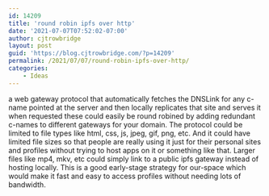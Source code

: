 ```yaml
---
id: 14209
title: 'round robin ipfs over http'
date: '2021-07-07T07:52:02-07:00'
author: cjtrowbridge
layout: post
guid: 'https://blog.cjtrowbridge.com/?p=14209'
permalink: /2021/07/07/round-robin-ipfs-over-http/
categories:
    - Ideas
---
```


a web gateway protocol that automatically fetches the DNSLink for any c-name pointed at the server and then locally replicates that site and serves it when requested these could easily be round robined by adding redundant c-names to different gateways for your domain. The protocol could be limited to file types like html, css, js, jpeg, gif, png, etc. And it could have limited file sizes so that people are really using it just for their personal sites and profiles without trying to host apps on it or something like that. Larger files like mp4, mkv, etc could simply link to a public ipfs gateway instead of hosting locally. This is a good early-stage strategy for our-space which would make it fast and easy to access profiles without needing lots of bandwidth.
